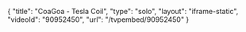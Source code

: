 {
    "title": "CoaGoa - Tesla Coil",
    "type": "solo",
    "layout": "iframe-static",
    "videoId": "90952450",
    "url": "\/tvpembed\/90952450"
}